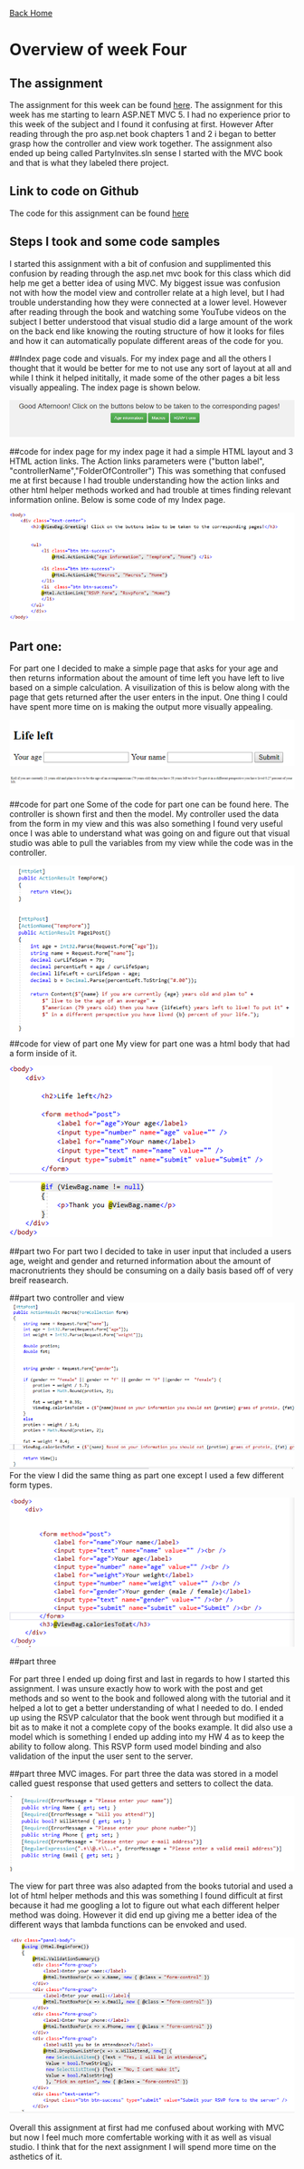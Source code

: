 
<a href="../../index.html" class="btn btn-primary btl-md" role="button">Back Home </a>

# Overview of week Four



## The assignment
The assignment for this week can be found [here](http://www.wou.edu/~morses/classes/cs46x/assignments/HW4.html). The assignment for this week has me starting to learn ASP.NET MVC 5. I had no experience prior to this week of the subject and I found it confusing at first. However After reading through the pro asp.net book chapters 1 and 2 i began to better grasp how the controller and view work together. The assignment also ended up being called PartyInvites.sln sense I started with the MVC book and that is what they labeled there project.

## Link to code on Github
The code for this assignment can be found [here](https://github.com/kollklienstuber/460/tree/master/weeks/week_4/PartyInvites) 

## Steps I took and some code samples
I started this assignment with a bit of confusion and supplimented this confusion by reading through the asp.net mvc book for this class which did help me get a better idea of using MVC. My biggest issue was confusion not with how the model view and controller relate at a high level, but I had trouble understanding how they were connected at a lower level. However after reading through the book and watching some YouTube videos on the subject I better understood that visual studio did a large amount of the work on the back end like knowing the routing structure of how it looks for files and how it can automatically populate different areas of the code for you. 

##Index page code and visuals.
For my index page and all the others I thought that it would be better for me to not use any sort of layout at all and while I think it helped inititally, it made some of the other pages a bit less visually appealing. The index page is shown below.

![wireframe](pics/index.PNG "index img")

##code for index page
for my index page it had a simple HTML layout and 3 HTML action links. The Action links parameters were ("button label", "controllerName","FolderOfController") This was something that confused me at first because I had trouble understanding how the action links and other html helper methods worked and had trouble at times finding relevant information online. Below is some code of my Index page.

![wireframe](pics/index1.PNG "index code")


## Part one:
For part one I decided to make a simple page that asks for your age and then returns information about the amount of time left you have left to live based on a simple calculation. A visuilization of this is below along with the page that gets returned after the user enters in the input. One thing I could have spent more time on is making the output more visually appealing. 

![wireframe](pics/agePage.PNG "main menu")

![wireframe](pics/agePage2.PNG "return post")

##code for part one 
Some of the code for part one can be found here. The controller is shown first and then the model. My controller used the data from the form in my view and this was also something I found very useful once I was able to understand what was going on and figure out that visual studio was able to pull the variables from my view while the code was in the controller. 

![wireframe](pics/age1.PNG "age controller")
##code for view of part one
My view for part one was a html body that had a form inside of it.


![wireframe](pics/age2.PNG "age view")


##part two 
For part two I decided to take in user input that included a users age, weight and gender and returned information about the amount of macronutrients they should be consuming on a daily basis based off of very breif reasearch. 

##part two controller and view
![wireframe](pics/macro1.PNG "macro Controller Post")
For the view I did the same thing as part one except I used a few different form types. 

![wireframe](pics/macro2.PNG "some math")

##part three

For part three I ended up doing first and last in regards to how I started this assignment. I was unsure exactly how to work with the post and get methods and so went to the book and followed along with the tutorial and it helped a lot to get a better understanding of what I needed to do. I ended up using the RSVP calculator that the book went through but modified it a bit as to make it not a complete copy of the books example. It did also use a model which is something I ended up adding into my HW 4 as to keep the ability to follow along. This RSVP form used model binding and also validation of the input the user sent to the server. 

##part three MVC images. 
For part three the data was stored in a model called guest response that used getters and setters to collect the data. 


![wireframe](pics/getset.PNG "model part 3")

The view for part three was also adapted from the books tutorial and used a lot of html helper methods and this was something I found difficult at first because it had me googling a lot to figure out what each different helper method was doing. However it did end up giving me a better idea of the different ways that lambda functions can be envoked and used. 

![wireframe](pics/3a.PNG "model part 3")




Overall this assignment at first had me confused about working with MVC but now I feel much more comfertable working with it as well as visual studio. I think that for the next assignment I will spend more time on the asthetics of it. 



